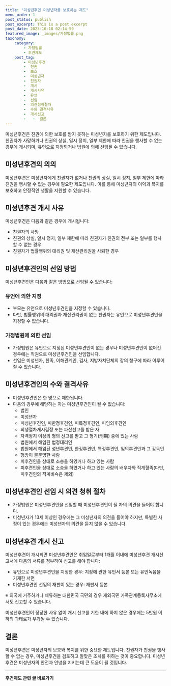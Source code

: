 ```yaml
---
title: "미성년후견 미성년자를 보호하는 제도"
menu_order: 1
post_status: publish
post_excerpt: This is a post excerpt
post_date: 2023-10-18 02:14:59
featured_image: _images/가정법률.png
taxonomy:
    category:
        - 가정법률
        - 후견제도
    post_tag:
        - 미성년후견
        -  친권
        -  보호
        -  미성년자
        -  친권자
        -  개시
        -  개시사유
        -  유언
        -  선임
        -  의견청취절차
        -  수와 결격사유
        -  개시신고
        -   -  결론
---
```



미성년후견은 친권에 의한 보호를 받지 못하는 미성년자를 보호하기 위한 제도입니다. 친권자가 사망하거나 친권의 상실, 일시 정지, 일부 제한에 따라 친권을 행사할 수 없는 경우에 개시되며, 유언으로 지정되거나 법원에 의해 선임될 수 있습니다.

## 미성년후견의 의의

미성년후견은 미성년자에게 친권자가 없거나 친권의 상실, 일시 정지, 일부 제한에 따라 친권을 행사할 수 없는 경우에 필요한 제도입니다. 이를 통해 미성년자의 이익과 복지를 보호하고 안정적인 생활을 지원할 수 있습니다.

## 미성년후견 개시 사유

미성년후견은 다음과 같은 경우에 개시됩니다:
- 친권자의 사망
- 친권의 상실, 일시 정지, 일부 제한에 따라 친권자가 친권의 전부 또는 일부를 행사할 수 없는 경우
- 친권자가 법률행위의 대리권 및 재산관리권을 사퇴한 경우

## 미성년후견인의 선임 방법

미성년후견인은 다음과 같은 방법으로 선임될 수 있습니다:

### 유언에 의한 지정
- 부모는 유언으로 미성년후견인을 지정할 수 있습니다.
- 다만, 법률행위의 대리권과 재산관리권이 없는 친권자는 유언으로 미성년후견인을 지정할 수 없습니다.

### 가정법원에 의한 선임
- 가정법원은 유언으로 지정된 미성년후견인이 없는 경우나 미성년후견인이 없어진 경우에는 직권으로 미성년후견인을 선임합니다.
- 선임은 미성년자, 친족, 이해관계인, 검사, 지방자치단체의 장의 청구에 따라 이루어질 수 있습니다.

## 미성년후견인의 수와 결격사유

- 미성년후견인은 한 명으로 제한됩니다.
- 다음의 경우에 해당하는 자는 미성년후견인이 될 수 없습니다:
  - 법인
  - 미성년자
  - 피성년후견인, 피한정후견인, 피특정후견인, 피임의후견인
  - 회생절차개시결정 또는 파산선고를 받은 자
  - 자격정지 이상의 형의 선고를 받고 그 형기(刑期) 중에 있는 사람
  - 법원에서 해임된 법정대리인
  - 법원에서 해임된 성년후견인, 한정후견인, 특정후견인, 임의후견인과 그 감독인
  - 행방이 불분명한 사람
  - 피후견인을 상대로 소송을 하였거나 하고 있는 사람
  - 피후견인을 상대로 소송을 하였거나 하고 있는 사람의 배우자와 직계혈족(다만, 피후견인의 직계비속은 제외)

## 미성년후견인 선임 시 의견 청취 절차

- 가정법원은 미성년후견인을 선임할 때 미성년후견인이 될 자의 의견을 들어야 합니다.
- 미성년자가 13세 이상인 경우에는 그 미성년자의 의견을 들어야 하지만, 특별한 사정이 있는 경우에는 미성년자의 의견을 듣지 않을 수 있습니다.

## 미성년후견 개시 신고

미성년후견이 개시되면 미성년후견인은 취임일로부터 1개월 이내에 미성년후견 개시신고서에 다음의 서류를 첨부하여 신고를 해야 합니다:
- 유언으로 미성년후견인을 지정한 경우: 지정에 관한 유언서 등본 또는 유언녹음을 기재한 서면
- 미성년후견인 선임의 재판이 있는 경우: 재판서 등본

※ 외국에 거주하거나 체류하는 대한민국 국민의 경우 재외국민 가족관계등록사무소에서도 신고할 수 있습니다.

미성년후견인이 정당한 사유 없이 개시 신고를 기한 내에 하지 않은 경우에는 5만원 이하의 과태료가 부과될 수 있습니다.

## 결론

미성년후견은 미성년자의 보호와 복지를 위한 중요한 제도입니다. 친권자가 친권을 행사할 수 없는 경우, 미성년후견을 검토하고 알맞은 조치를 취하는 것이 중요합니다. 미성년후견은 미성년자의 안전과 안녕을 지키는데 큰 도움이 될 것입니다.

<!-- wp:separator -->
<hr class="wp-block-separator has-alpha-channel-opacity"/>
<!-- /wp:separator -->

<!-- wp:group {"backgroundColor":"base","layout":{"type":"constrained"}} -->
<div class="wp-block-group has-base-background-color has-background"><!-- wp:paragraph {"align":"center","fontSize":"large"} -->
<p class="has-text-align-center has-large-font-size"><strong>후견제도 관련 글 바로가기</strong></p>
<!-- /wp:paragraph -->


<!-- wp:latest-posts
{"categories":[{"id":1980,"count":19,"description":"","link":"https://uknowlaw.com/category/%ed%9b%84%ea%b2%ac%ec%a0%9c%eb%8f%84/","name":"후견제도","slug":"후견제도","taxonomy":"category","parent":0,"meta":[],"_links":{"self":[{"href":"https://uknowlaw.com/wp-json/wp/v2/categories/1980"}],"collection":[{"href":"https://uknowlaw.com/wp-json/wp/v2/categories"}],"about":[{"href":"https://uknowlaw.com/wp-json/wp/v2/taxonomies/category"}],"wp:post_type":[{"href":"https://uknowlaw.com/wp-json/wp/v2/posts?categories=1980"}],"curies":[{"name":"wp","href":"https://api.w.org/{rel}","templated":true}]}}],"postsToShow":100,"excerptLength":28,"postLayout":"grid","columns":2,"featuredImageAlign":"left","featuredImageSizeSlug":"large","fontSize":"medium"} /--></div>
<!-- /wp:group -->